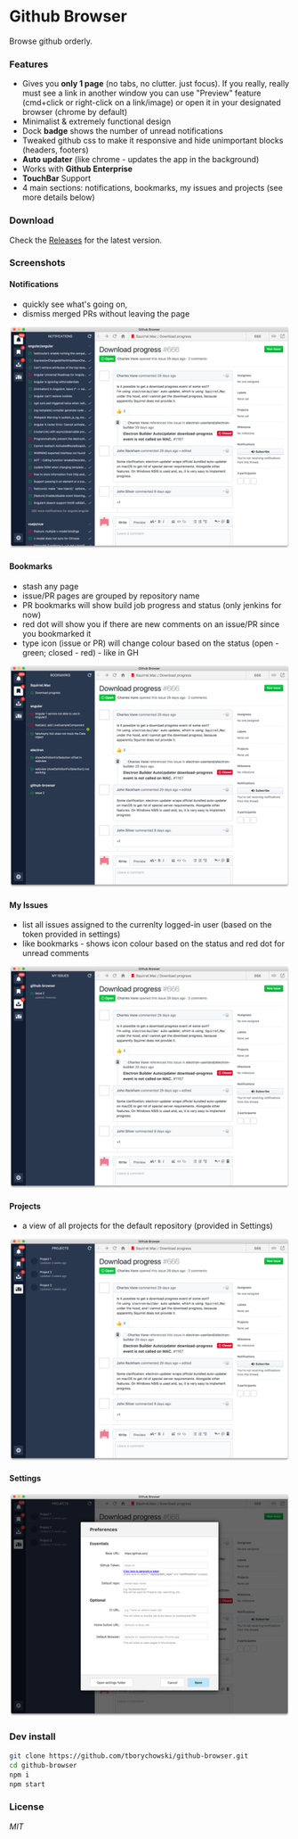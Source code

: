 # Github Browser
Browse github orderly.

### Features
- Gives you **only 1 page** (no tabs, no clutter. just focus). If you really, really must see a link in another window you can use "Preview" feature (cmd+click or right-click on a link/image) or open it in your designated browser (chrome by default)
- Minimalist & extremely functional design
- Dock **badge** shows the number of unread notifications
- Tweaked github css to make it responsive and hide unimportant blocks (headers, footers)
- **Auto updater** (like chrome - updates the app in the background)
- Works with **Github Enterprise**
- **TouchBar** Support
- 4 main sections: notifications, bookmarks, my issues and projects (see more details below)

### Download
Check the [Releases](https://github.com/tborychowski/github-browser/releases) for the latest version.


### Screenshots

#### Notifications 
- quickly see what's going on, 
- dismiss merged PRs without leaving the page

![Notifications](screens/1-notifications.png)


#### Bookmarks
- stash any page
- issue/PR pages are grouped by repository name
- PR bookmarks will show build job progress and status (only jenkins for now)
- red dot will show you if there are new comments on an issue/PR since you bookmarked it
- type icon (issue or PR) will change colour based on the status (open - green; closed - red) - like in GH

![Bookmarks](screens/2-bookmarks.png)


#### My Issues
- list all issues assigned to the currenlty logged-in user (based on the token provided in settings)
- like bookmarks - shows icon colour based on the status and red dot for unread comments

![My Issues](screens/3-myissues.png)


#### Projects
- a view of all projects for the default repository (provided in Settings)

![Projects](screens/4-projects.png)

#### Settings
![Settings](screens/5-settings.png)


### Dev install
```sh
git clone https://github.com/tborychowski/github-browser.git
cd github-browser
npm i
npm start
```


### License
*MIT*
